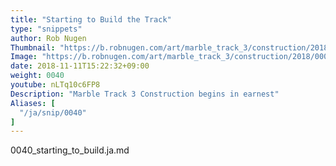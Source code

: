 ```yaml
---
title: "Starting to Build the Track"
type: "snippets"
author: Rob Nugen
Thumbnail: "https://b.robnugen.com/art/marble_track_3/construction/2018/thumbs/00010_002_07_X1_0677.jpg"
Image: "https://b.robnugen.com/art/marble_track_3/construction/2018/00010_002_07_X1_0677.jpg"
date: 2018-11-11T15:22:32+09:00
weight: 0040
youtube: nLTq10c6FP8
Description: "Marble Track 3 Construction begins in earnest"
Aliases: [
  "/ja/snip/0040"
]
---
```


0040_starting_to_build.ja.md
